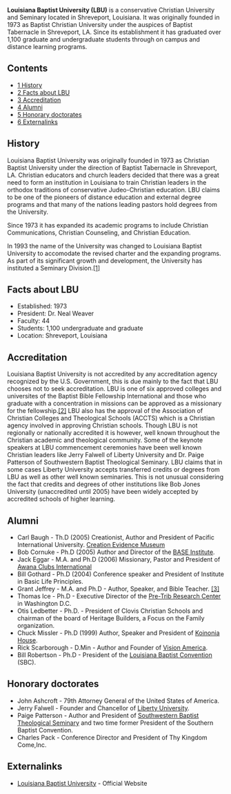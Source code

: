 **Louisiana Baptist University (LBU)** is a conservative Christian
University and Seminary located in Shreveport, Louisiana. It was
originally founded in 1973 as Baptist Christian University under
the auspices of Baptist Tabernacle in Shreveport, LA. Since its
establishment it has graduated over 1,100 graduate and
undergraduate students through on campus and distance learning
programs.

## Contents

-   [1 History](#History)
-   [2 Facts about LBU](#Facts_about_LBU)
-   [3 Accreditation](#Accreditation)
-   [4 Alumni](#Alumni)
-   [5 Honorary doctorates](#Honorary_doctorates)
-   [6 Externalinks](#Externalinks)

## History

Louisiana Baptist University was originally founded in 1973 as
Christian Baptist University under the direction of Baptist
Tabernacle in Shreveport, LA. Christian educators and church
leaders decided that there was a great need to form an institution
in Louisiana to train Christian leaders in the orthodox traditions
of conservative Judeo-Christian education. LBU claims to be one of
the pioneers of distance education and external degree programs and
that many of the nations leading pastors hold degrees from the
University.

Since 1973 it has expanded its academic programs to include
Christian Communications, Christian Counseling, and Christian
Education.

In 1993 the name of the University was changed to Louisiana Baptist
University to accomodate the revised charter and the expanding
programs. As part of its significant growth and development, the
University has instituted a Seminary
Division.[[1]](http://www.lbu.edu/machistory.html)

## Facts about LBU

-   Established: 1973
-   President: Dr. Neal Weaver
-   Faculty: 44
-   Students: 1,100 undergraduate and graduate
-   Location: Shreveport, Louisiana

## Accreditation

Louisiana Baptist University is not accredited by any accreditation
agency recognized by the U.S. Government, this is due mainly to the
fact that LBU chooses not to seek accreditation. LBU is one of six
approved colleges and universites of the Baptist Bible Fellowship
International and those who graduate with a concentration in
missions can be approved as a missionary for the
fellowship.[[2]](http://www.bbfi.org/colleges.htm) LBU also has the
approval of the Association of Christian Colleges and Theological
Schools (ACCTS) which is a Christian agency involved in approving
Christian schools. Though LBU is not regionally or nationally
accredited it is however, well known throughout the Christian
academic and theological community. Some of the keynote speakers at
LBU commencement ceremonies have been well known Christian leaders
like Jerry Falwell of Liberty University and Dr. Paige Patterson of
Southwestern Baptist Theological Seminary. LBU claims that in some
cases Liberty University accepts transferred credits or degrees
from LBU as well as other well known seminaries. This is not
unusual considering the fact that credits and degrees of other
institutions like Bob Jones University (unaccredited until 2005)
have been widely accepted by accredited schools of higher
learning.

## Alumni

-   Carl Baugh - Th.D (2005) Creationist, Author and President of
    Pacific International University.
    [Creation Evidence Museum](http://www.creationevidence.org)
-   Bob Cornuke - Ph.D (2005) Author and Director of the
    [BASE Institute](http://www.baseinstitute.org).
-   Jack Eggar - M.A. and Ph.D (2006) Missionary, Pastor and
    President of [Awana Clubs International](http://awana.org)
-   Bill Gothard - Ph.D (2004) Conference speaker and President of
    Institute in Basic Life Principles.
-   Grant Jeffrey - M.A. and Ph.D - Author, Speaker, and Bible
    Teacher. [[3]](http://grantjeffrey.com/)
-   Thomas Ice - Ph.D - Executive Director of the
    [Pre-Trib Research Center](http://www.tribulationforces.com/ti/tt14.shtml)
    in Washington D.C.
-   Otis Ledbetter - Ph.D. - President of Clovis Christian Schools
    and chairman of the board of Heritage Builders, a Focus on the
    Family organization.
-   Chuck Missler - Ph.D (1999) Author, Speaker and President of
    [Koinonia House](http://khouse.org).
-   Rick Scarborough - D.Min - Author and Founder of
    [Vision America](http://www.visionamerica.us/site/PageServer).
-   Bill Robertson - Ph.D - President of the
    [Louisiana Baptist Convention](http://www.http://www.lbc.org)
    (SBC).

## Honorary doctorates

-   John Ashcroft - 79th Attorney General of the United States of
    America.
-   Jerry Falwell - Founder and Chancellor of
    [Liberty University](http://www.liberty.edu).
-   Paige Patterson - Author and President of
    [Southwestern Baptist Theological Seminary](http://www.swbts.edu)
    and two time former President of the Southern Baptist Convention.
-   Charles Pack - Conference Director and President of Thy Kingdom
    Come,Inc.

## Externalinks

-   [Louisiana Baptist University](http://www.lbu.edu) - Official
    Website



